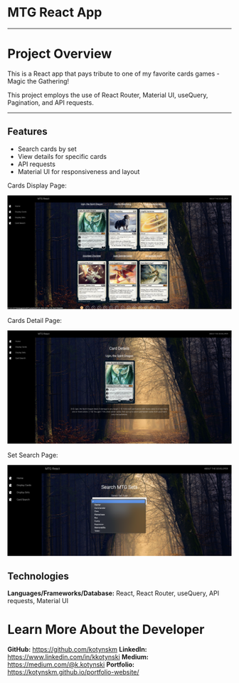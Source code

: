 # MTG React App

---

# Project Overview

This is a React app that pays tribute to one of my favorite cards games - Magic the Gathering!

This project employs the use of React Router, Material UI, useQuery, Pagination, and API requests.

---

## Features

- Search cards by set
- View details for specific cards
- API requests
- Material UI for responsiveness and layout

Cards Display Page:

<img src="src/assets/cardspage.png">

Cards Detail Page:

<img src="src/assets/card.png">

Set Search Page:

<img src="src/assets/setsearch.png">

## Technologies

**Languages/Frameworks/Database:** React, React Router, useQuery, API requests, Material UI

# <a name="about"></a>Learn More About the Developer

**GitHub:** https://github.com/kotynskm
**LinkedIn:** https://www.linkedin.com/in/kkotynski
**Medium:** https://medium.com/@k.kotynski
**Portfolio:** https://kotynskm.github.io/portfolio-website/
